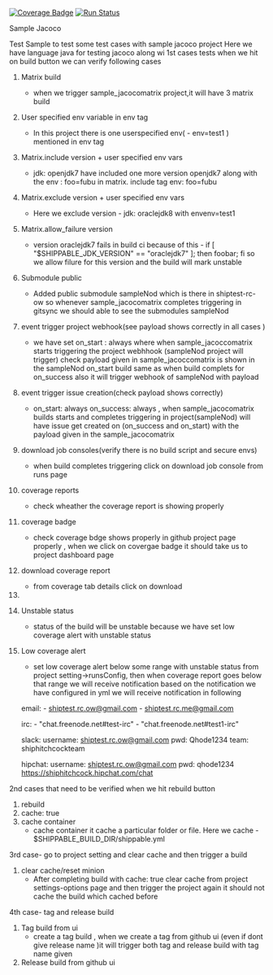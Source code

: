 [![Coverage Badge](https://rcapi.shippable.com/projects/58931fae59ff230f005a7d34/coverageBadge?branch=master)](https://rc.shippable.com/projects/58931fae59ff230f005a7d34)
[![Run Status](https://rcapi.shippable.com/projects/58931fae59ff230f005a7d34/badge?branch=master)](https://rc.shippable.com/projects/58931fae59ff230f005a7d34)


Sample Jacoco
 
 Test Sample to test some test cases with sample jacoco project
 Here we have language java for testing jacoco along wi
 1st cases tests when we hit on build button we can verify following cases
1. Matrix build    
     -  when we trigger sample_jacocomatrix project,it will have 3 matrix build 

2. User specified env variable in env tag    
     -  In this project there is one userspecified env( - env=test1 )  mentioned in env tag
   
3. Matrix.include version + user specified env vars     
     - jdk: openjdk7  have included one more version openjdk7 along with the env : foo=fubu in matrix. include tag
       env: foo=fubu
4. Matrix.exclude version + user specified env vars 
      - Here we exclude version - jdk: oraclejdk8 with envenv=test1

5. Matrix.allow_failure version     
   - version oraclejdk7 fails in build ci because of this - if [ "$SHIPPABLE_JDK_VERSION" == "oraclejdk7" ]; then foobar; fi
     so we allow filure for this version and the build will mark unstable 

6. Submodule public    
   - Added public submodule sampleNod which is there in shiptest-rc-ow 
     so whenever sample_jacocomatrix  completes triggering in gitsync we should able to see the submodules sampleNod

7. event trigger project webhook(see payload shows correctly in all cases )    
    - we have set on_start : always where when sample_jacoccomatrix starts  triggering the project webhhook (sampleNod project will  trigger) check payload given in sample_jacoccomatrix is shown in the sampleNod  on_start build 
same as when build complets for on_success also it will trigger webhook of sampleNod with payload

8. event trigger issue creation(check payload shows correctly)    
    - on_start: always on_success: always , when sample_jacocomatrix builds starts and completes triggering in project(sampleNod) will have issue get created on (on_success and on_start) with the payload given in the sample_jacocomatrix
9. download job consoles(verify there is no build script and secure envs)    
     - when build completes triggering click on download job console from runs page
10. coverage reports    
    - check wheather the coverage report is showing properly 
11. coverage badge
    - check coverage bdge shows properly in github project page properly    , when we click on covergae badge it should take us to project dashboard page
12. download coverage report    
     - from coverage tab details click on download  
13.      
14. Unstable status    
     - status of the build will be unstable because we have set low coverage alert with unstable status
15. Low coverage alert    
     - set low coverage alert below some range with unstable status from project setting->runsConfig, then when coverage report goes below that range we will receive notification based on the notification we have configured in yml
     we will receive notification in following 

     email:  - shiptest.rc.ow@gmail.com
             - shiptest.rc.me@gmail.com

     irc:    - "chat.freenode.net#test-irc"
             - "chat.freenode.net#test1-irc"

     slack:   username: shiptest.rc.ow@gmail.com
              pwd: Qhode1234
              team: shiphitchcockteam 

     hipchat: username: shiptest.rc.ow@gmail.com
              pwd: qhode1234
              https://shiphitchcock.hipchat.com/chat


2nd cases that need to be verified when we hit rebuild button

1. rebuild   
2. cache: true    
3. cache container    
    - cache container it cache a particular folder or file. Here we cache  - $SHIPPABLE_BUILD_DIR/shippable.yml




3rd case- go to project setting and clear cache and then trigger a build

1. clear cache/reset minion    
   - After completing build with cache: true clear cache from project settings-options page and then trigger the project again 
     it should not cache the build which cached before     
     
     
     
4th case- tag and release build 
     
1. Tag build from ui 
    - create a tag build , when we create a tag  from github ui (even if dont give release name )it will trigger          both tag and release build with tag name given    
2. Release build from github ui
    

